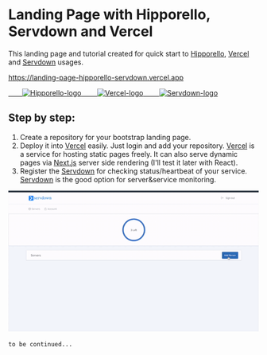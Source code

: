 # Landing Page with Hipporello, Servdown and Vercel
This landing page and tutorial created for quick start to [Hipporello](https://www.hipporello.com), [Vercel](https://vercel.com) and [Servdown](https://servdown.com) usages.

https://landing-page-hipporello-servdown.vercel.app

<a href="https://www.hipporello.com)">
 &emsp;&emsp;<img alt="Hipporello-logo" src="https://www.hipporello.com/static/logo-9870f26c8116acfba4dde610b296edca.svg" height="50">&emsp;&emsp;
</a> 
<a href="https://vercel.com)">
 <img alt="Vercel-logo" src="https://logovtor.com/wp-content/uploads/2020/10/vercel-inc-logo-vector.png" height="60">&emsp;&emsp;
</a> 
<a href="https://servdown.com">
 <img alt="Servdown-logo" src="https://servdown.com/assets/img/servdown_v5.svg" height="40">
</a>


## Step by step:
1) Create a repository for your bootstrap landing page.
2) Deploy it into [Vercel](https://vercel.com) easily. Just login and add your repository. [Vercel](https://vercel.com) is a service for hosting static pages freely. It can also serve dynamic pages via [Next.js](https://nextjs.org) server side rendering (I'll test it later with React).
3) Register the [Servdown](https://servdown.com) for checking status/heartbeat of your service. [Servdown](https://servdown.com)  is the good option for server&service monitoring.
  <img src="servdown.gif" width="750" alt="servdown-gif">  
    
    to be continued...
